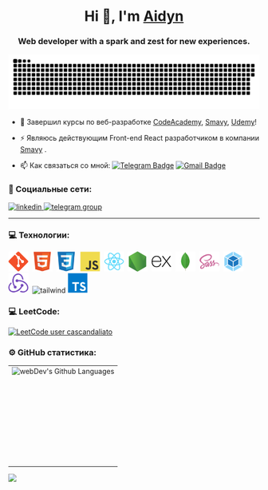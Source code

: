 
<h1 align="center">Hi 👋, I'm <a href='https://instagram.com/bashkanitto'>Aidyn</a></h1>
<h3 align="center">Web developer with a spark and zest for new experiences.</h3>


<p align="center">
 <img width="600" src="github-snake.svg" alt="snake"/>
</p>

- :seedling: Завершил курсы по веб-разработке <a href='https://www.codecademy.com/'>CodeAcademy</a>, <a href='https://smavy.vercel.app/'>Smavy</a>, <a href='https://www.udemy.com/course/javascript_full/learn/lecture/30927186#overview'>Udemy</a>!


- :zap: Являюсь действующим Front-end React разработчиком в компании <a href='https://smavy.vercel.app/'>Smavy</a> .
- :mailbox: Как связаться со мной: [![Telegram Badge](https://img.shields.io/badge/-bashkanitto-blue?style=flat&logo=Telegram&logoColor=white)](https://t.me/bashkanitto) [![Gmail Badge](https://img.shields.io/badge/-Gmail-red?style=flat&logo=Gmail&logoColor=white)](mailto:aidyn.meiramkhanuly@gmail.com)

### 🤝 Социальные сети:

  <div id="badges">
    <a href="https://www.linkedin.com/in/aidyn-meiramkhanuly-1b900626a/" target="_blank">
      <img src="https://cdn-icons-png.flaticon.com/512/2504/2504799.png" width="40" height="40" alt="linkedin" />
    </a>
    <a href="https://t.me/bashkanitto" target="_blank">
      <img src="https://cdn-icons-png.flaticon.com/512/2111/2111646.png" width="40" height="40" alt="telegram group" />
    </a>
    <a href='https://api.whatsapp.com/send/?phone=77055869948&text&type=phone_number&app_absent=0'><i class="ci-whatsapp-stacked"></i></a>
   
  </div>

---

### 💻 Технологии:

<div>
  <img src="https://github.com/devicons/devicon/blob/master/icons/git/git-original.svg" title="git" alt="git" width="40" height="40"/>&nbsp
  <img src="https://github.com/devicons/devicon/blob/master/icons/html5/html5-original.svg" title="html5" alt="html5" width="40" height="40"/>&nbsp
  <img src="https://github.com/devicons/devicon/blob/master/icons/css3/css3-original.svg" title="css" alt="css" width="40" height="40"/>&nbsp
  <img src="https://github.com/devicons/devicon/blob/master/icons/javascript/javascript-original.svg" title="javascript" alt="javascript" width="40" height="40"/>&nbsp
  <img src="https://github.com/devicons/devicon/blob/master/icons/react/react-original.svg" title="reactjs" alt="reactjs" width="40" height="40"/>&nbsp
  <img src="https://github.com/devicons/devicon/blob/master/icons/nodejs/nodejs-original.svg" title="nodejs" alt="nodejs" width="40" height="40"/>&nbsp
  <img src="https://github.com/devicons/devicon/blob/master/icons/express/express-original.svg" title="express" alt="express" width="40" height="40"/>&nbsp
  <img src="https://github.com/devicons/devicon/blob/master/icons/mongodb/mongodb-original.svg" title="mongodb" alt="mongodb" width="40" height="40"/>&nbsp
  <img src="https://github.com/devicons/devicon/blob/master/icons/sass/sass-original.svg" title="sass/scss" alt="sass/scss" width="40" height="40"/>&nbsp;
  <img src="https://github.com/devicons/devicon/blob/master/icons/webpack/webpack-original.svg" title="webpack" alt="webpack" width="40" height="40"/>&nbsp;
<img src="https://github.com/devicons/devicon/blob/master/icons/redux/redux-original.svg" title="redux" alt="redux" width="40" height="40"/>&nbsp; 
<img src="https://www.vectorlogo.zone/logos/tailwindcss/tailwindcss-icon.svg" alt="tailwind" width="40" height="40"/> </a> <a href="https://www.typescriptlang.org/" target="_blank" rel="noreferrer"> <img src="https://raw.githubusercontent.com/devicons/devicon/master/icons/typescript/typescript-original.svg" alt="typescript" width="40" height="40"/> </a> 
</div>


<!-- ### 💻 Пройденные курсы:

| Курсы                                                           | Дата              |
| ----------------------------------------------------------------| :---------------: |
| netology.ru/Старт в программировании                            | 02/2022 - 03/2022 |
| stepik.org/Основы программирования на C. Задачи.                | 02/2022 - 03/2022 |
| netology.ru/Основы верстки сайта                                | 02/2022 - 03/2022 |
| netology.ru/Первые шаги в JavaScript: создаём сайт и приложение | 02/2022 - 03/2022 |
| stepik.org/Веб-разработка для начинающих: HTML и CSS            | 02/2022 - 03/2022 |
| stepik.org/JavaScript для начинающих                            | 01/2023 - 01/2023 |
| stepik.org/Web-технологии: начальный уровень                    | 01/2023 - 01/2023 |
| practicum.yandex/Факультет Веб разработки                       | 05/2022 - xx/2023 |

--- -->

### 💻 LeetCode:

[![LeetCode user cascandaliato](https://img.shields.io/badge/dynamic/json?style=for-the-badge&labelColor=black&color=%23ffa116&label=Solved&query=solvedOverTotal&url=https%3A%2F%2Fleetcode-badge.vercel.app%2Fapi%2Fusers%bashkanitto&logo=leetcode&logoColor=yellow)](https://leetcode.com/cascandaliato/)
### ⚙️ GitHub статистика:

<table>
  <tr>
    <td>
      <img height="195px" align="right" alt="webDev's Github Languages" src="https://github-readme-stats-sigma-five.vercel.app/api/top-langs/?username=bashkanitto&layout=compact&theme=vision-friendly-dark" />
    </td>
  </tr>
</table>

<a href="https://visitorbadge.io/status?path=bashkanitto"><img src="https://api.visitorbadge.io/api/visitors?path=bashkanitto&label=Visitors&labelColor=%23697689&countColor=%2337d67a" /></a>

